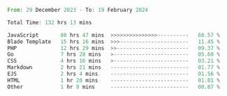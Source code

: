 
<!--START_SECTION:waka-->

```rust
From: 29 December 2023 - To: 19 February 2024

Total Time: 132 hrs 13 mins

JavaScript       80 hrs 47 mins  >>>>>>>>>>>>>>>----------   60.57 %
Blade Template   15 hrs 16 mins  >>>----------------------   11.45 %
PHP              12 hrs 29 mins  >>-----------------------   09.37 %
Go               7 hrs 28 mins   >------------------------   05.60 %
CSS              4 hrs 16 mins   >------------------------   03.21 %
Markdown         2 hrs 21 mins   -------------------------   01.77 %
EJS              2 hrs 4 mins    -------------------------   01.56 %
HTML             1 hr 20 mins    -------------------------   01.01 %
Other            1 hr 9 mins     -------------------------   00.87 %
```

<!--END_SECTION:waka-->
<!---
Abedmuh/Abedmuh is a ✨ special ✨ repository because its `README.md` (this file) appears on your GitHub profile.
You can click the Preview link to take a look at your changes.
--->
